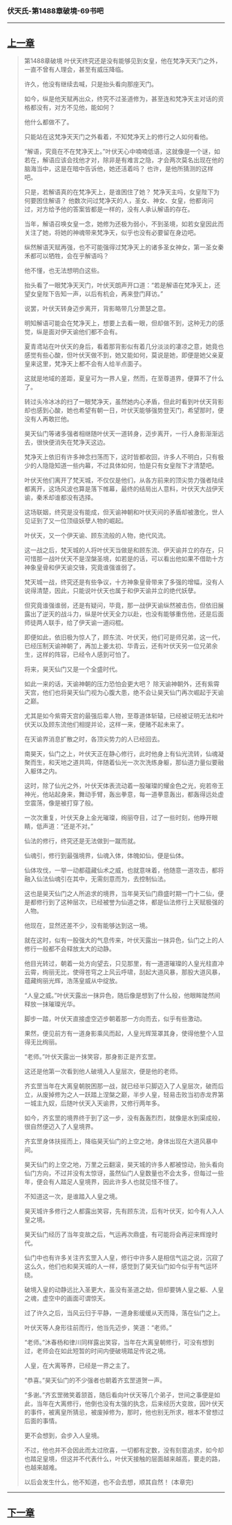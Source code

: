 ### 伏天氏-第1488章破境-69书吧

--------
[上一章](./a7080f0fe553f45f5e0ce2d44e2d0d8d.md)
--------


>
>
>
>第1488章破境
>叶伏天终究还是没有能够见到女皇，他在梵净天天门之外，一直不曾有人理会，甚至有威压降临。
>
>许久，他没有继续去喊，只是抬头看向那座天门。
>
>如今，纵是他天赋再出众，终究不过圣道修为，甚至连和梵净天主对话的资格都没有，对方不见他，能如何？
>
>他什么都做不了。
>
>只能站在这梵净天天门之外看着，不知梵净天上的修行之人如何看他。
>
>“解语，究竟在不在梵净天上。”叶伏天心中喃喃低语，这就像是一个谜，如若在，解语应该会找他才对，除非是有难言之隐，才会两次莫名出现在他的脑海当中，这是在暗中告诉他，她还活着吗？
>也许，是他所猜测的这样吧。
>
>只是，若解语真的在梵净天上，是谁困住了她？
>梵净天主吗，女皇陛下为何要困住解语？
>他数次问过梵净天的人，圣女、神女、女皇，他都询问过，对方给予他的答案皆都是一样的，没有人承认解语的存在。
>
>当年，解语召唤女皇一念，她修为还极为弱小，不到圣境，如若女皇因此而关注了她，将她的神魂带来梵净天，似乎也没有必要留在身边吧。
>
>纵然解语天赋再强，也不可能强得过梵净天上的诸多圣女神女，第一圣女秦禾都可以牺牲，会在乎解语吗？
>
>他不懂，也无法想明白这些。
>
>抬头看了一眼梵净天天门，叶伏天朗声开口道：“若是解语在梵净天上，还望女皇陛下告知一声，以后有机会，再来登门拜访。”
>
>说罢，叶伏天转身迈步离开，背影略带几分萧瑟之意。
>
>明知解语可能会在梵净天上，想要上去看一眼，但却做不到，这种无力的感觉，纵是面对伊天谕他们都不会有。
>
>夏青鸢站在叶伏天的身后，看着那背影似有着几分淡淡的凄凉之意，她竟也感觉有些心酸，但叶伏天做不到，她又能如何，莫说是她，即便是她父亲夏皇来这里，梵净天上都不会有人给半点面子。
>
>这就是地域的差距，夏皇可为一界人皇，然而，在至尊道界，便算不了什么了。
>
>转过头冷冰冰的扫了一眼梵净天，虽然她内心矛盾，但此时看到叶伏天背影却也感到心酸，她也希望有朝一日，叶伏天能够强势登天门，希望那时，便没有人再敢拦他。
>
>昊天仙门等诸多强者相继随叶伏天一道转身，迈步离开，一行人身影渐渐远去，很快便消失在梵净天这边。
>
>梵净天上依旧有许多神念扫荡而下，这时皆都收回，许多人不明白，只有极少的人隐隐知道一些内幕，不过具体如何，怕是只有女皇陛下才清楚吧。
>
>叶伏天他们离开了梵天城，不仅仅是他们，从各方前来的顶尖势力强者陆续都离开，这场风波也算是落下帷幕，最终的结局出人意料，叶伏天大战伊天谕，秦禾却谁都没有选择。
>
>这场联姻，终究是没有能成，但天谕神朝和叶伏天间的矛盾却被激化，世人见证到了又一位顶级妖孽人物的崛起。
>
>叶伏天，又一个伊天谕、顾东流般的人物，绝代风流。
>
>这一战之后，梵天城的人将叶伏天当做是和顾东流、伊天谕并立的存在，只可惜那一战叶伏天不是涅槃圣境，如若是的话，可以看出他如果不借助十方神象皇骨和伊天谕交锋，究竟谁强谁弱了。
>
>梵天城一战，终究还是有些争议，十方神象皇骨带来了多强的增幅，没有人说得清楚，因此，只能说叶伏天也属于和伊天谕并立的绝代妖孽。
>
>但究竟谁强谁弱，还是有疑问，毕竟，那一战伊天谕纵然被击伤，但依旧展露出了逆天的战斗力，纵是叶伏天全力以赴，也没有能够重伤他，还是后面师徒两人联手，给了伊天谕一道闷棍。
>
>即便如此，依旧极为惊人了，顾东流、叶伏天，他们可是师兄弟，这一代，已经压制天谕神朝了，再加上姜太初、华青云，还有叶伏天另一位兄弟余生，这样的阵容，已经令人感到可怕了。
>
>将来，昊天仙门又是一个全盛时代。
>
>如此一来的话，天谕神朝的压力恐怕会更大吧？
>除天谕神朝外，还有紫霄天宫，他们也将昊天仙门视为心腹大患，绝不会让昊天仙门再次崛起于天谕之巅。
>
>尤其是如今紫霄天宫的最强后辈人物，至尊道体斩辕，已经被证明无法和叶伏天以及顾东流他们相提并论，这样一来，便赌不起未来了。
>
>在天谕界消息扩散之时，各顶尖势力的人已经回去。
>
>南昊天，仙门之上，叶伏天正在静心修行，此时他身上有仙光流转，仙魂凝聚而生，和天地之道共鸣，伴随着仙光一次次洗练身躯，那仙道力量似要融入躯体之内。
>
>这时，除了仙光之外，叶伏天体表流动着一股璀璨的耀金色之光，宛若帝王神光，他站起身来，舞动手臂，轰出拳意，每一道拳意轰出，都轰得远处虚空震荡，像是被打穿了般。
>
>一次次重复，叶伏天身上金光璀璨，绚丽夺目，过了一些时刻，他睁开眼睛，低声道：“还是不对。”
>
>仙法的修行，终究还是无法做到一蹴而就。
>
>仙魂引，修行到最强境界，仙魂入体，体魄如仙，便是仙体。
>
>仙体攻伐，一举一动都蕴藏仙术之威，也就意味着，他随意一道攻击，都将融入仙法仙魂引在其中，无需刻意而为，去控制仙法。
>
>这也是昊天仙门之人所追求的境界，当年昊天仙门鼎盛时期一门十二仙，便是都修行到了这种层次，已经被誉为仙道之体，都是仙法修行上天赋极强的人物。
>
>他现在，显然还差不少，没有能够达到这一境。
>
>就在这时，似有一股强大的气息传来，叶伏天露出一抹异色，仙门之上的人修行一般都不会释放太大的动静。
>
>他目光转过，朝着一处方向望去，只见那里，有一道道璀璨的人皇光柱直冲云霄，绚丽无比，使得苍穹之上风云呼啸，刮起大道风暴，那股大道风暴，蕴藏绚丽光辉，浩荡皇威从中绽放。
>
>“人皇之威。”叶伏天露出一抹异色，随后像是想到了什么般，他眼眸陡然间释放一抹璀璨光华。
>
>脚步一踏，叶伏天直接虚空迈步朝着那一方向而去，似乎有些激动。
>
>果然，便见前方有一道身影乘风而起，人皇光辉笼罩其身，使得他整个人显得无比绚丽。
>
>“老师。”叶伏天露出一抹笑容，那身影正是齐玄罡。
>
>这还是他第一次看到他人破境入人皇层次，便是他的老师。
>
>齐玄罡当年在大离皇朝脱困那一战，就已经半只脚迈入了人皇层次，破而后立，从废掉修为之人一跃踏上涅槃之巅，半步人皇，轻易击败当初赤龙界第一城主九奴，后随叶伏天入天谕界，又修行两年多。
>
>如今，齐玄罡的境界终于到了这一步，没有轰轰烈烈，就像是水到渠成般，很自然便迈入了人皇境界。
>
>齐玄罡身体扶摇而上，降临昊天仙门的上空之地，身体出现在大道风暴中间。
>
>昊天仙门的上空之地，万里之云翻滚，昊天城的许多人都被惊动，抬头看向仙门方向，不过并没有太惊讶，虽然仙门人皇数量也不会太多，但每过一些年，便会有人踏足人皇境界，因此许多人也就见怪不怪了。
>
>不知道这一次，是谁踏入人皇之境。
>
>昊天城许多修行之人都露出笑容，先有顾东流，后有叶伏天，如今有人入人皇之境。
>
>昊天仙门经历了当年变故之后，气运再次鼎盛，有可能将会再迎来辉煌时代。
>
>仙门中也有许多关注齐玄罡入人皇，修行中许多人是相信气运之说，沉寂了这么久，他们也和昊天城的人一样，感觉到了昊天仙门如今似乎有气运环绕。
>
>破境入皇的动静远比入圣更大，虽没有圣道之劫，但却要铸人皇之躯、人皇之魂，虚空中的画面可谓惊天。
>
>过了许久之后，当风云归于平静，一道身影缓缓从天而降，落在仙门之上。
>
>叶伏天等人身形往前而行，他当先迈步，笑道：“老师。”
>
>“老师。”沐春杨和律川同样露出笑容，当年在大离皇朝修行，可没有想到过，老师会在如此短暂的时间内便破境踏足传说之境。
>
>人皇，在大离等界，已经是一界之主了。
>
>“恭喜。”昊天仙门的不少强者也朝着齐玄罡道贺一声。
>
>“多谢。”齐玄罡微笑着颔首，随后看向叶伏天等几个弟子，世间之事便是如此，当年在大离修行，他倒也没有太强的执念，后来经历大变故，因叶伏天的事件，被离皇所猜忌，被废掉修为，那时，他也别无所求，根本不曾想过后面的事情。
>
>更不会想到，会步入人皇境。
>
>不过，他也并不会因此而太过欣喜，一切都有定数，没有刻意追求，如今却也踏足皇境，但这并不代表什么，叶伏天接触的层面越来越高，要走的路，也越来越难。
>
>以后会发生什么，他不知道，也不会去想，顺其自然！
>(本章完)
>
>

--------
[下一章](./38c919184316b1e82a62a2e3515a5f7e.md)
--------

